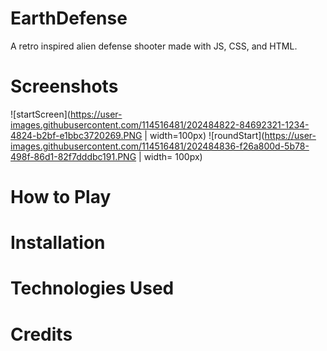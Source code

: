# EarthDefense
A retro inspired alien defense shooter made with JS, CSS, and HTML.
# Screenshots
![startScreen](https://user-images.githubusercontent.com/114516481/202484822-84692321-1234-4824-b2bf-e1bbc3720269.PNG | width=100px)
![roundStart](https://user-images.githubusercontent.com/114516481/202484836-f26a800d-5b78-498f-86d1-82f7dddbc191.PNG | width= 100px)
# How to Play
# Installation
# Technologies Used
# Credits
